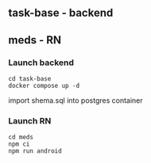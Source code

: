 ## task-base - backend

## meds - RN

### Launch backend

```
cd task-base
docker compose up -d
```

import shema.sql into postgres container

### Launch RN

```
cd meds
npm ci
npm run android
```
